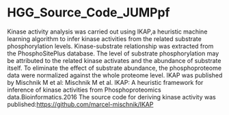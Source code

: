 # HGG_Source_Code_JUMPpf 
Kinase activity analysis was carried out using IKAP,a heuristic machine learning algorithm to infer kinase activities from the related substrate phosphorylation levels. 
Kinase-substrate relationship was extracted from the PhosphoSitePlus database. The level of substrate phosphorylation may be attributed to the related kinase activates and the abundance of substrate itself. 
To eliminate the effect of substrate abundance, the phosphoproteome data were normalized against the whole proteome level. 
IKAP was published by Mischnik M et al: Mischnik M et al. IKAP: A heuristic framework for inference of kinase activities from Phosphoproteomics data.Bioinformatics.2016
The source code for deriving kinase activity was published:https://github.com/marcel-mischnik/IKAP 